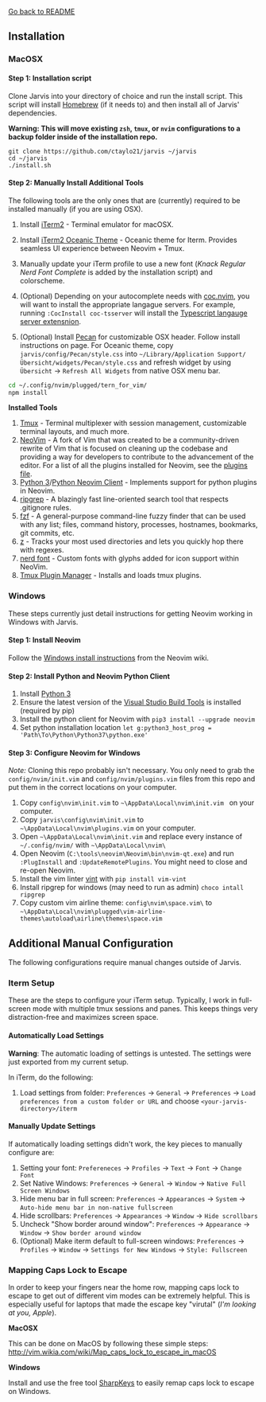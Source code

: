 [Go back to README](../README.md)

## Installation

### MacOSX

#### Step 1: Installation script

Clone Jarvis into your directory of choice and run the install script. This script will install [Homebrew](https://brew.sh/) (if it needs to) and then install all of Jarvis' dependencies.

**Warning: This will move existing `zsh`, `tmux`, or `nvim` configurations to a backup folder inside of the installation repo.**

```
git clone https://github.com/ctaylo21/jarvis ~/jarvis
cd ~/jarvis
./install.sh
```

#### Step 2: Manually Install Additional Tools

The following tools are the only ones that are (currently) required to be installed manually (if you are using OSX).

1. Install [iTerm2](https://www.iterm2.com/) - Terminal emulator for macOSX.

2. Install [iTerm2 Oceanic Theme](https://github.com/mhartington/oceanic-next-iterm) - Oceanic theme for Iterm. Provides seamless UI experience between Neovim + Tmux.

3. Manually update your iTerm profile to use a new font (*Knack Regular Nerd Font Complete* is added by the installation script) and colorscheme.

4. (Optional) Depending on your autocomplete needs with [coc.nvim](https://github.com/neoclide/coc.nvim), you will want to install the appropriate langague servers. For example, running `:CocInstall coc-tsserver` will install the [Typescript langauge server extensnion](https://github.com/neoclide/coc-tsserver).

5. (Optional) Install [Pecan](https://github.com/zzzeyez/Pecan) for customizable OSX header. Follow install instructions on page. For Oceanic theme, copy `jarvis/config/Pecan/style.css` into `~/Library/Application Support/Übersicht/widgets/Pecan/style.css` and refresh widget by using `Übersicht` -> `Refresh All Widgets` from native OSX menu bar.


  ```bash
  cd ~/.config/nvim/plugged/tern_for_vim/
  npm install
  ```


**Installed Tools**

1. [Tmux](https://github.com/tmux/tmux/wiki) - Terminal multiplexer with session management, customizable terminal layouts, and much more.
2. [NeoVim](https://github.com/neovim/neovim) - A fork of Vim that was created to be a community-driven rewrite of Vim that is focused on cleaning up the codebase and providing a way for developers to contribute to the advancement of the editor. For a list of all the plugins installed for Neovim, see the [plugins file](config/nvim/plugins.vim).
3. [Python 3](https://www.python.org/downloads/)/[Python Neovim Client](https://github.com/neovim/python-client) - Implements support for python plugins in Neovim.
4. [ripgrep](https://github.com/BurntSushi/ripgrep) - A blazingly fast line-oriented search tool that respects .gitignore rules.
5. [fzf](https://github.com/junegunn/fzf#installation) - A general-purpose command-line fuzzy finder that can be used with any list; files, command history, processes, hostnames, bookmarks, git commits, etc.
6. [z](https://github.com/rupa/z) - Tracks your most used directories and lets you quickly hop there with regexes.
7. [nerd font](https://github.com/ryanoasis/nerd-fonts#font-installation) - Custom fonts with glyphs added for icon support within NeoVim.
8. [Tmux Plugin Manager](https://github.com/tmux-plugins/tpm) - Installs and loads tmux plugins.

### Windows

These steps currently just detail instructions for getting Neovim working in Windows with Jarvis.

#### Step 1: Install Neovim

Follow the [Windows install instructions](https://github.com/neovim/neovim/wiki/Installing-Neovim#windows) from the Neovim wiki.

#### Step 2: Install Python and Neovim Python Client

1. Install [Python 3](https://www.python.org/downloads/windows/)
2. Ensure the latest version of the [Visual Studio Build Tools](http://landinghub.visualstudio.com/visual-cpp-build-tools) is installed (required by pip)
3. Install the python client for Neovim with `pip3 install --upgrade neovim`
4. Set python installation location `let g:python3_host_prog = 'Path\To\Python\Python37\python.exe'`

#### Step 3: Configure Neovim for Windows

*Note:* Cloning this repo probably isn't necessary. You only need to grab the `config/nvim/init.vim` and `config/nvim/plugins.vim` files from this repo and put them in the correct locations on your computer.

1. Copy `config\nvim\init.vim` to `~\AppData\Local\nvim\init.vim ` on your computer.
2. Copy `jarvis\config\nvim\init.vim` to `~\AppData\Local\nvim\plugins.vim` on your computer.
3. Open `~\AppData\Local\nvim\init.vim` and replace every instance of `~/.config/nvim/` with `~\AppData\Local\nvim\`
4. Open Neovim (`C:\tools\neovim\Neovim\bin\nvim-qt.exe`) and run `:PlugInstall` and `:UpdateRemotePlugins`. You might need to close and re-open Neovim.
5. Install the vim linter [vint](https://github.com/Kuniwak/vint) with `pip install vim-vint`
6. Install ripgrep for windows (may need to run as admin) `choco intall ripgrep`
7. Copy custom vim airline theme: `config\nvim\space.vim\` to `~\AppData\Local\nvim\plugged\vim-airline-themes\autoload\airline\themes\space.vim`

## Additional Manual Configuration

The following configurations require manual changes outside of Jarvis.

### Iterm Setup

These are the steps to configure your iTerm setup. Typically, I work in full-screen mode with multiple tmux sessions and panes. This keeps things very distraction-free and maximizes screen space.

#### Automatically Load Settings

**Warning**: The automatic loading of settings is untested. The settings were just exported from my current setup.

In iTerm, do the following:

1. Load settings from folder: `Preferences` -> `General` -> `Preferences` -> `Load preferences from a custom folder or URL` and choose `<your-jarvis-directory>/iterm`

#### Manually Update Settings

If automatically loading settings didn't work, the key pieces to manually configure are:

1. Setting your font: `Prefereneces` -> `Profiles` -> `Text` -> `Font` -> `Change Font`
2. Set Native Windows: `Preferences` -> `General` -> `Window` -> `Native Full Screen Windows`
3. Hide menu bar in full screen: `Preferences` -> `Appearances` -> `System` -> `Auto-hide menu bar in non-native fullscreen`
4. Hide scrollbars: `Preferences` -> `Appearances` -> `Window` -> `Hide scrollbars`
5. Uncheck "Show border around window": `Preferences` -> `Appearance` -> `Window` -> `Show border around window`
6. (Optional) Make iterm default to full-screen windows: `Preferences` -> `Profiles` -> `Window` -> `Settings for New Windows` -> `Style: Fullscreen`

### Mapping Caps Lock to Escape

In order to keep your fingers near the home row, mapping caps lock to escape to get out of different vim modes can be extremely helpful. This is especially useful for laptops that made the escape key "virutal" (*I'm looking at you, Apple*).

**MacOSX**

This can be done on MacOS by following these simple steps: http://vim.wikia.com/wiki/Map_caps_lock_to_escape_in_macOS

**Windows**

Install and use the free tool [SharpKeys](https://github.com/randyrants/sharpkeys) to easily remap caps lock to escape on Windows.
